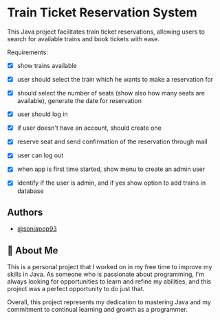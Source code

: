 
# Train Ticket Reservation System

This Java project facilitates train ticket reservations, allowing users to search for available trains and book tickets with ease.

Requirements:

 - [X]  show trains available
 - [X]  user should select the train which he wants to make a reservation for
 - [X]  should select the number of seats (show also how many seats are available), generate the date for reservation
 - [X]  user should log in
 - [X]  if user doesn't have an account, should create one
 - [X]  reserve seat and send confirmation of the reservation through mail
 - [X]  user can log out
 - [X]  when app is first time started, show menu to create an admin user
 - [X]  identify if the user is admin, and if yes show option to add trains in database


## Authors

- [@soniapop93](https://github.com/soniapop93)


## 🚀 About Me
This is a personal project that I worked on in my free time to improve my skills in Java. As someone who is passionate about programming, I'm always looking for opportunities to learn and refine my abilities, and this project was a perfect opportunity to do just that.

Overall, this project represents my dedication to mastering Java and my commitment to continual learning and growth as a programmer.
